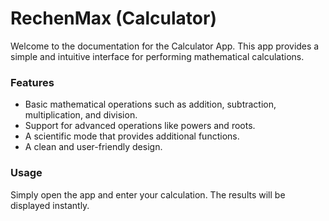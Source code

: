 # RechenMax (Calculator)

Welcome to the documentation for the Calculator App. This app provides a simple and intuitive interface for performing mathematical calculations.

### Features

- Basic mathematical operations such as addition, subtraction, multiplication, and division.
- Support for advanced operations like powers and roots.
- A scientific mode that provides additional functions.
- A clean and user-friendly design.

### Usage

Simply open the app and enter your calculation. The results will be displayed instantly.
